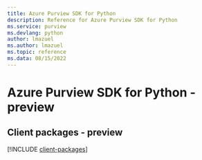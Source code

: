 ```yaml
---
title: Azure Purview SDK for Python
description: Reference for Azure Purview SDK for Python
ms.service: purview
ms.devlang: python
author: lmazuel
ms.author: lmazuel
ms.topic: reference
ms.data: 08/15/2022
---
```

# Azure Purview SDK for Python - preview

## Client packages - preview
[!INCLUDE [client-packages](purview-client-index.md)]